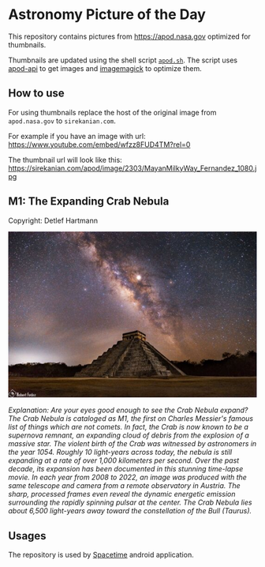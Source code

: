 # Astronomy Picture of the Day

This repository contains pictures from https://apod.nasa.gov optimized for thumbnails.

Thumbnails are updated using the shell script [`apod.sh`](apod.sh). The script
uses [apod-api](https://github.com/nasa/apod-api) to get images and [imagemagick](https://imagemagick.org) to
optimize them.

## How to use

For using thumbnails replace the host of the original image from `apod.nasa.gov` to `sirekanian.com`.

For example if you have an image with url:<br>
https://www.youtube.com/embed/wfzz8FUD4TM?rel=0

The thumbnail url will look like this:<br>
https://sirekanian.com/apod/image/2303/MayanMilkyWay_Fernandez_1080.jpg

## M1: The Expanding Crab Nebula

Copyright: Detlef Hartmann

[![the picture of the day][1]][2]

_Explanation: Are your eyes good enough to see the Crab Nebula expand?  The Crab Nebula is cataloged as M1, the first on Charles Messier's famous list of things which are not comets. In fact, the Crab is now known to be a supernova remnant, an expanding cloud of debris from the explosion of a massive star. The violent birth of the Crab was witnessed by astronomers in the year 1054. Roughly 10 light-years across today, the nebula is still expanding at a rate of over 1,000 kilometers per second. Over the past decade, its expansion has been documented in this stunning time-lapse movie. In each year from 2008 to 2022, an image was produced with the same telescope and camera from a remote observatory in Austria. The sharp, processed frames even reveal the dynamic energetic emission surrounding the rapidly spinning pulsar at the center.  The Crab Nebula lies about 6,500 light-years away toward the constellation of the Bull (Taurus)._

## Usages

The repository is used by [Spacetime][3] android application.

[1]: image/2303/MayanMilkyWay_Fernandez_1080.jpg

[2]: https://www.youtube.com/embed/wfzz8FUD4TM?rel=0

[3]: https://github.com/sirekanian/spacetime
